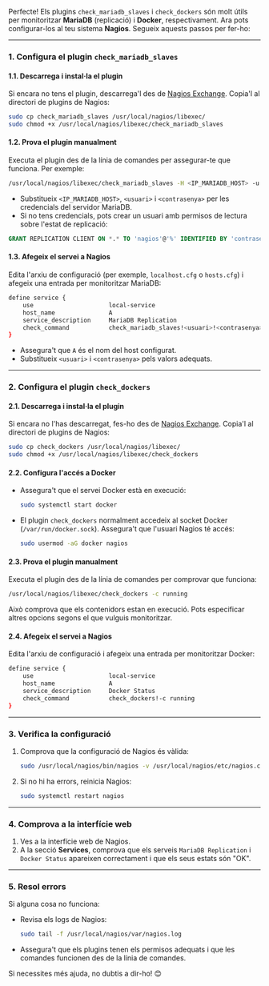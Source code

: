 Perfecte! Els plugins `check_mariadb_slaves` i `check_dockers` són molt útils per monitoritzar **MariaDB** (replicació) i **Docker**, respectivament. Ara pots configurar-los al teu sistema **Nagios**. Segueix aquests passos per fer-ho:

---

### **1. Configura el plugin `check_mariadb_slaves`**

#### **1.1. Descarrega i instal·la el plugin**

Si encara no tens el plugin, descarrega'l des de [Nagios Exchange](https://exchange.nagios.org/). Copia'l al directori de plugins de Nagios:

```bash
sudo cp check_mariadb_slaves /usr/local/nagios/libexec/
sudo chmod +x /usr/local/nagios/libexec/check_mariadb_slaves
```

#### **1.2. Prova el plugin manualment**

Executa el plugin des de la línia de comandes per assegurar-te que funciona. Per exemple:

```bash
/usr/local/nagios/libexec/check_mariadb_slaves -H <IP_MARIADB_HOST> -u <usuari> -p <contrasenya>
```

- Substitueix `<IP_MARIADB_HOST>`, `<usuari>` i `<contrasenya>` per les credencials del servidor MariaDB.
- Si no tens credencials, pots crear un usuari amb permisos de lectura sobre l'estat de replicació:

```sql
GRANT REPLICATION CLIENT ON *.* TO 'nagios'@'%' IDENTIFIED BY 'contrasenya';
```

#### **1.3. Afegeix el servei a Nagios**

Edita l'arxiu de configuració (per exemple, `localhost.cfg` o `hosts.cfg`) i afegeix una entrada per monitoritzar MariaDB:

```bash
define service {
    use                     local-service
    host_name               A
    service_description     MariaDB Replication
    check_command           check_mariadb_slaves!<usuari>!<contrasenya>
}
```

- Assegura't que `A` és el nom del host configurat.
- Substitueix `<usuari>` i `<contrasenya>` pels valors adequats.

---

### **2. Configura el plugin `check_dockers`**

#### **2.1. Descarrega i instal·la el plugin**

Si encara no l'has descarregat, fes-ho des de [Nagios Exchange](https://exchange.nagios.org/). Copia'l al directori de plugins de Nagios:

```bash
sudo cp check_dockers /usr/local/nagios/libexec/
sudo chmod +x /usr/local/nagios/libexec/check_dockers
```

#### **2.2. Configura l'accés a Docker**

- Assegura't que el servei Docker està en execució:
    
    ```bash
    sudo systemctl start docker
    ```
    
- El plugin `check_dockers` normalment accedeix al socket Docker (`/var/run/docker.sock`). Assegura't que l'usuari Nagios té accés:
    
    ```bash
    sudo usermod -aG docker nagios
    ```
    

#### **2.3. Prova el plugin manualment**

Executa el plugin des de la línia de comandes per comprovar que funciona:

```bash
/usr/local/nagios/libexec/check_dockers -c running
```

Això comprova que els contenidors estan en execució. Pots especificar altres opcions segons el que vulguis monitoritzar.

#### **2.4. Afegeix el servei a Nagios**

Edita l'arxiu de configuració i afegeix una entrada per monitoritzar Docker:

```bash
define service {
    use                     local-service
    host_name               A
    service_description     Docker Status
    check_command           check_dockers!-c running
}
```

---

### **3. Verifica la configuració**

1. Comprova que la configuració de Nagios és vàlida:
    
    ```bash
    sudo /usr/local/nagios/bin/nagios -v /usr/local/nagios/etc/nagios.cfg
    ```
    
2. Si no hi ha errors, reinicia Nagios:
    
    ```bash
    sudo systemctl restart nagios
    ```
    

---

### **4. Comprova a la interfície web**

1. Ves a la interfície web de Nagios.
2. A la secció **Services**, comprova que els serveis `MariaDB Replication` i `Docker Status` apareixen correctament i que els seus estats són "OK".

---

### **5. Resol errors**

Si alguna cosa no funciona:

- Revisa els logs de Nagios:
    
    ```bash
    sudo tail -f /usr/local/nagios/var/nagios.log
    ```
    
- Assegura't que els plugins tenen els permisos adequats i que les comandes funcionen des de la línia de comandes.

Si necessites més ajuda, no dubtis a dir-ho! 😊